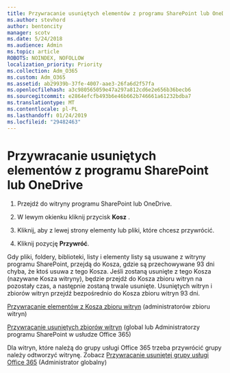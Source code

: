 ```yaml
---
title: Przywracanie usuniętych elementów z programu SharePoint lub OneDrive
ms.author: stevhord
author: bentoncity
manager: scotv
ms.date: 5/24/2018
ms.audience: Admin
ms.topic: article
ROBOTS: NOINDEX, NOFOLLOW
localization_priority: Priority
ms.collection: Adm_O365
ms.custom: Adm_O365
ms.assetid: ab29939b-37fe-4007-aae3-26fa6d2f57fa
ms.openlocfilehash: a3c980565059e47a297a812cd6e2e656b36becb6
ms.sourcegitcommit: e2864efcfb493b6e46b662b746661a61232bdba7
ms.translationtype: MT
ms.contentlocale: pl-PL
ms.lasthandoff: 01/24/2019
ms.locfileid: "29482463"
---
```

# <a name="restore-deleted-items-from-sharepoint-or-onedrive"></a>Przywracanie usuniętych elementów z programu SharePoint lub OneDrive

1. Przejdź do witryny programu SharePoint lub OneDrive.
    
2. W lewym okienku kliknij przycisk **Kosz** . 
    
3. Kliknij, aby z lewej strony elementy lub pliki, które chcesz przywrócić.
    
4. Kliknij pozycję **Przywróć**. 
    
Gdy pliki, foldery, biblioteki, listy i elementy listy są usuwane z witryny programu SharePoint, przejdą do Kosza, gdzie są przechowywane 93 dni chyba, że ktoś usuwa z tego Kosza. Jeśli zostaną usunięte z tego Kosza (nazywane Kosza witryny), będzie przejdź do Kosza zbioru witryn na pozostały czas, a następnie zostaną trwale usunięte. Usuniętych witryn i zbiorów witryn przejdź bezpośrednio do Kosza zbioru witryn 93 dni.
  
[Przywracanie elementów z Kosza zbioru witryn](https://go.microsoft.com/fwlink/?linkid=867800) (administratorów zbioru witryn) 
  
[Przywracanie usuniętych zbiorów witryn](https://go.microsoft.com/fwlink/?linkid=867660) (global lub Administratorzy programu SharePoint w usłudze Office 365) 
  
Dla witryn, które należą do grupy usługi Office 365 trzeba przywrócić grupy należy odtworzyć witrynę. Zobacz [Przywracanie usuniętej grupy usługi Office 365](https://go.microsoft.com/fwlink/?linkid=867802) (Administrator globalny) 
  

